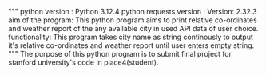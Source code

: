 """
python version : Python 3.12.4
python requests version : Version: 2.32.3
aim of the program: This python program aims to print relative co-ordinates and weather report of the any available city in used API 
                    data of user choice.
functionality: This program takes city name as string continously to output it's relative co-ordinates and weather report until user
               enters empty string.
"""
The purpose of this python program is to submit final project for stanford university's code in place4(student).  
